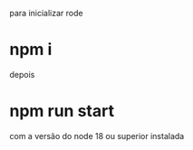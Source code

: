 para inicializar rode

# npm i

depois

# npm run start

com a versão do node 18 ou superior instalada

